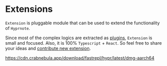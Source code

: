 <script setup>
import { data } from "../data/extensions.data.mts";
</script>

# Extensions

`Extension` is pluggable module that can be used to extend the functionality of `Hyprnote`.

Since most of the complex logics are extracted as [plugins](/plugins/index.md), `Extension` is small and focused.
Also, it is 100% `Typescript` + `React`. So feel free to share your ideas and [contribute new extension](/development/extension).

<ExtensionsTable :data="data" />

https://cdn.crabnebula.app/download/fastrepl/hypr/latest/dmg-aarch64